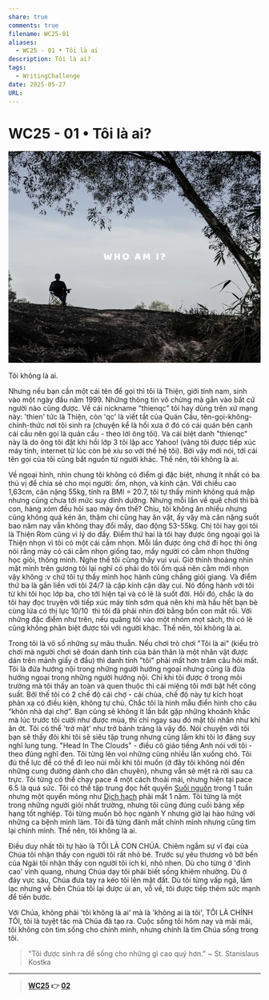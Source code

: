 ```yaml
---
share: true
comments: true
filename: WC25-01
aliases:
  - WC25 - 01 • Tôi là ai
description: Tôi là ai?
tags:
  - WritingChallenge
date: 2025-05-27
URL: 
---
```

# WC25 - 01 • Tôi là ai?  
  
![WC25 - 01-1748355415911.webp](../assets/img/WC25%20-%2001-1748355415911.webp)  
  
Tôi không là ai.  
  
Nhưng nếu bạn cần một cái tên để gọi thì tôi là Thiện, giới tính nam, sinh vào một ngày đầu năm 1999. Những thông tin vô chừng mà gắn vào bất cứ người nào cũng được. Về cái nickname "thienqc" tôi hay dùng trên xứ mạng này: 'thien' tức là Thiện, còn 'qc' là viết tắt của Quán Cầu, tên-gọi-không-chính-thức nơi tôi sinh ra (chuyện kể là hồi xưa ở đó có cái quán bên cạnh cái cầu nên gọi là quán cầu - theo lời ông tôi). Và cái biệt danh "thienqc" này là do ông tôi đặt khi hồi lớp 3 tôi lập acc Yahoo! (vâng tôi được tiếp xúc máy tính, internet từ lúc còn bé xíu so với thế hệ tôi). Bởi vậy mới nói, tới cái tên gọi của tôi cũng bắt nguồn từ người khác. Thế nên, tôi không là ai.  
  
Về ngoại hình, nhìn chung tôi không có điểm gì đặc biệt, nhưng ít nhất có ba thú vị để chia sẻ cho mọi người: ốm, nhọn, và kính cận. Với chiều cao 1,63cm, cân nặng 55kg, tính ra BMI = 20.7, tôi tự thấy mình không quá mập nhưng cũng chưa tới mức suy dinh dưỡng. Nhưng mỗi lần về quê chơi thì bà con, hàng xóm đều hỏi sao mày ốm thế? Chịu, tôi không ăn nhiều nhưng cũng không quá kén ăn, thậm chí cũng hay ăn vặt, ấy vậy mà cân nặng suốt bao năm nay vẫn không thay đổi mấy, dao động 53-55kg. Chị tôi hay gọi tôi là Thiện Ròm cũng vì lý do đấy. Điểm thứ hai là tôi hay được ông ngoại gọi là Thiện nhọn vì tôi có một cái cằm nhọn. Mỗi lần được ông chở đi học thì ông nói rằng mày có cái cằm nhọn giống tao, mấy người có cằm nhọn thường học giỏi, thông minh. Nghe thế tôi cũng thấy vui vui. Giờ thỉnh thoảng nhìn mặt mình trên gương tôi lại nghĩ có phải do tôi ốm quá nên cằm mới nhọn vậy không :v chứ tôi tự thấy mình học hành cũng chẳng giỏi giang. Và điểm thứ ba là gắn liền với tôi 24/7 là cặp kính cận dày cui. Nó đồng hành với tôi từ khi tôi học lớp ba, cho tới hiện tại và có lẽ là suốt đời. Hồi đó, chắc là do tôi hay đọc truyện với tiếp xúc máy tính sớm quá nên khi mà hầu hết bạn bè cùng lứa có thị lực 10/10  thì tôi đã phải nhìn đời bằng bốn con mắt rồi. Với những đặc điểm như trên, nếu quăng tôi vào một nhóm mọt sách, thì có lẽ cũng không phân biệt được tôi với người khác. Thế nên, tôi không là ai.  
  
Trong tôi là vô số những sự mâu thuẫn. Nếu chơi trò chơi "Tôi là ai" (kiểu trò chơi mà người chơi sẽ đoán danh tính của bản thân là một nhân vật được dán trên mảnh giấy ở đầu) thì danh tính "tôi" phải mất hơn trăm câu hỏi mất. Tôi là đứa hướng nội trong những người hướng ngoại nhưng cũng là đứa hướng ngoại trong những người hướng nội. Chỉ khi tôi được ở trong môi trường mà tôi thấy an toàn và quen thuộc thì cái miệng tôi mới bật hết công suất. Bởi thế tôi có 2 chế độ cái chợ - cái chùa, chế độ này tự kích hoạt phản xạ có điều kiện, không tự chủ. Chắc tôi là hình mẫu điển hình cho câu “khôn nhà dại chợ”. Bạn cũng sẽ không ít lần bắt gặp những khoảnh khắc mà lúc trước tôi cười như được mùa, thì chỉ ngay sau đó mặt tôi nhăn như khỉ ăn ớt. Tôi có thể 'trở mặt' như trở bánh tráng là vậy đó. Nói chuyện với tôi bạn sẽ thấy đôi khi tôi sẽ siêu tập trung nhưng cũng lắm khi tôi lơ đãng suy nghĩ lung tung. "Head In The Clouds" - điều cô giáo tiếng Anh nói với tôi - theo đúng nghĩ đen. Tôi từng lên voi những cũng nhiều lần xuống chó. Tôi đủ thể lực để có thể đi leo núi mỗi khi tôi muốn (ở đây tôi không nói đến những cung đường dành cho dân chuyên), nhưng vẫn sẽ mệt rả rời sau ca trực. Tôi từng có thể chạy pace 4 một cách thoải mái, nhưng hiện tại pace 6.5 là quá sức. Tôi có thể tập trung đọc hết quyển [Suối nguồn](./suoi-nguon.md) trong 1 tuần nhưng một quyển mỏng như [Dịch hạch](../../D%E1%BB%8Bch%20H%E1%BA%A1ch.md) phải mất 1 năm. Tôi từng là một trong những người giỏi nhất trường, nhưng tôi cũng đúng cuối bảng xếp hạng tốt nghiệp. Tôi từng muốn bỏ học ngành Y nhưng giờ lại hào hứng với những ca bệnh mình làm. Tôi đã từng đánh mất chính mình nhưng cũng tìm lại chính mình. Thế nên, tôi không là ai.  
  
Điều duy nhất tôi tự hào là TÔI LÀ CON CHÚA. Chiêm ngắm sự vĩ đại của Chúa tôi nhận thấy con người tôi rất nhỏ bé. Trước sự yêu thương vô bờ bến của Ngài tôi nhận thấy con người tôi ích kỉ, nhỏ nhen. Dù cho từng ở 'đỉnh cao' vinh quang, nhưng Chúa dạy tôi phải biết sống khiêm nhường. Dù ở đáy vực sâu, Chúa đưa tay ra kéo tôi lên mặt đất. Dù tôi từng vấp ngã, lầm lạc nhưng về bên Chúa tôi lại được ủi an, vỗ về, tôi được tiếp thêm sức mạnh để tiến bước.   
  
Với Chúa, không phải 'tôi không là ai' mà là 'không ai là tôi', TÔI LÀ CHÍNH TÔI, tôi là tuyệt tác mà Chúa đã tạo ra. Cuộc sống tôi hôm nay và mãi mãi, tôi không còn tìm sống cho chính mình, nhưng chính là tìm Chúa sống trong tôi.  
  
> "Tôi được sinh ra để sống cho những gì cao quý hơn." ~ St. Stanislaus Kostka  
  
---  
> **[WC25](./WC25.md) 👉 [02](./WC25-02.md)**